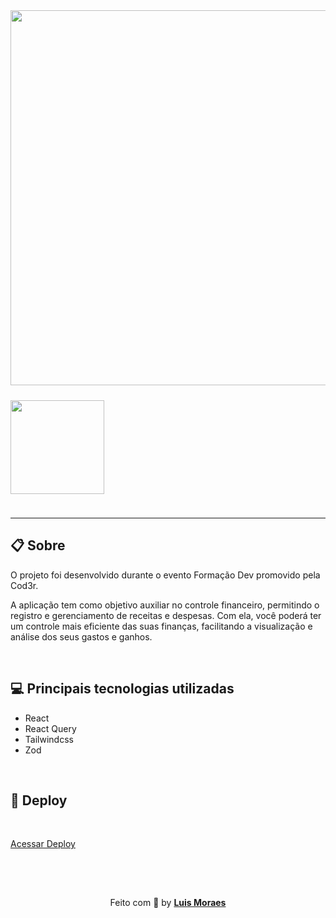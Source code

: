 <div>
  <img style="margin-bottom:24px; width:600px;" src="https://ik.imagekit.io/meaid6cls2/www/fincheck/macboo-fincheck_9MJfs4JXK.png?updatedAt=1702513924766" />
<img style="margin-bottom:24px; width:150px" src="https://ik.imagekit.io/meaid6cls2/www/fincheck/mobilefincheck_LFRf4DZ0F.png?updatedAt=1702517144638" />
</div>

---

## 📋 Sobre

<p>O projeto foi desenvolvido durante o evento Formação Dev promovido pela Cod3r.</p>

<p>A aplicação tem como objetivo auxiliar no controle financeiro, permitindo o registro e gerenciamento de receitas e despesas. Com ela, você poderá ter um controle mais eficiente das suas finanças, facilitando a visualização e análise dos seus gastos e ganhos.</p>


<br />

## 💻 Principais tecnologias utilizadas

- React
- React Query
- Tailwindcss
- Zod

<br />

## 🚀 Deploy

<br />

[Acessar Deploy](https://fincheck-luismkm.netlify.app/login)

<br />
<br />

<p align="center" style="padding-top: 15px;">Feito com 💜 by <strong><a href="https://www.linkedin.com/in/luismkm/" target="_blank">Luis Moraes</a></strong> </p>
